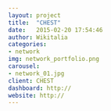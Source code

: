 ```yaml
---
layout: project
title:  "CHEST"
date:   2015-02-20 17:54:46
author: Wikitalia
categories:
- network
img: network_portfolio.png
carousel:
- network_01.jpg
client: CHEST
dashboard: http://
website: http://
---
```

